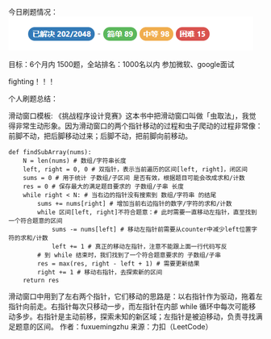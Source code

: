 今日刷题情况：
![image](img/刷题情况.png)

目标：6个月内 1500题，全站排名：1000名以内   参加微软、google面试

fighting！！！

个人刷题总结：

滑动窗口模板:
《挑战程序设计竞赛》这本书中把滑动窗口叫做「虫取法」，我觉得非常生动形象。因为滑动窗口的两个指针移动的过程和虫子爬动的过程非常像：前脚不动，把后脚移动过来；后脚不动，把前脚向前移动。

    def findSubArray(nums):
        N = len(nums) # 数组/字符串长度
        left, right = 0, 0 # 双指针，表示当前遍历的区间[left, right]，闭区间
        sums = 0 # 用于统计 子数组/子区间 是否有效，根据题目可能会改成求和/计数
        res = 0 # 保存最大的满足题目要求的 子数组/子串 长度
        while right < N: # 当右边的指针没有搜索到 数组/字符串 的结尾
            sums += nums[right] # 增加当前右边指针的数字/字符的求和/计数
            while 区间[left, right]不符合题意：# 此时需要一直移动左指针，直至找到一个符合题意的区间
                sums -= nums[left] # 移动左指针前需要从counter中减少left位置字符的求和/计数
                left += 1 # 真正的移动左指针，注意不能跟上面一行代码写反
            # 到 while 结束时，我们找到了一个符合题意要求的 子数组/子串
            res = max(res, right - left + 1) # 需要更新结果
            right += 1 # 移动右指针，去探索新的区间
        return res
滑动窗口中用到了左右两个指针，它们移动的思路是：以右指针作为驱动，拖着左指针向前走。右指针每次只移动一步，而左指针在内部 while 循环中每次可能移动多步。右指针是主动前移，探索未知的新区域；左指针是被迫移动，负责寻找满足题意的区间。
作者：fuxuemingzhu
来源：力扣（LeetCode）
